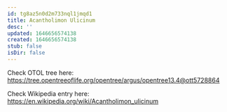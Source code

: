 ```yaml
---
id: tg8az5n0d2m733nql1jmqd1
title: Acantholimon Ulicinum
desc: ''
updated: 1646656574138
created: 1646656574138
stub: false
isDir: false
---
```

Check OTOL tree here: https://tree.opentreeoflife.org/opentree/argus/opentree13.4@ott5728864


Check Wikipedia entry here: https://en.wikipedia.org/wiki/Acantholimon_ulicinum
